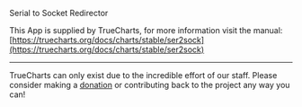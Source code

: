 Serial to Socket Redirector

This App is supplied by TrueCharts, for more information visit the manual: [https://truecharts.org/docs/charts/stable/ser2sock](https://truecharts.org/docs/charts/stable/ser2sock)

---

TrueCharts can only exist due to the incredible effort of our staff.
Please consider making a [donation](https://truecharts.org/docs/about/sponsor) or contributing back to the project any way you can!
